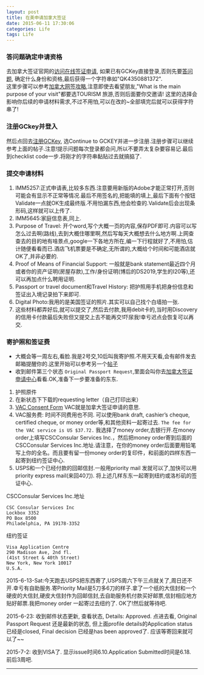 ```yaml
---
layout: post
title: 在美申请加拿大签证
date: 2015-06-11 17:30:06
categories: Life
tags: Life
---
```


### 答问题确定申请资格 
去加拿大签证官网的[访问在线签证申请](http://www.cic.gc.ca/english/my_application/apply_online.asp), 如果已有GCKey直接登录,否则先要[答问题](http://www.cic.gc.ca/ctc-vac/getting-started.asp), 确定什么身份和资格,最后获得一个字符串如"QK4350881372".   
这里步骤可以参考[加拿大网签攻略](http://bbs.qyer.com/thread-882446-1.html),注意即使去看望朋友,"What is the main purpose of your visit"都要选TOURISM 旅游,否则后面要你交邀请! 这里的选择会影响你后续的申请材料需求,不过不用怕,可以在改的~全部填完后就可以获得字符串了!  

### 注册GCkey并登入  
然后点回去[注册GCKey](http://www.cic.gc.ca/english/e-services/mycic.asp#login), 选Continue to GCKEY并进一步注册.注册步骤可以继续参考上面的帖子.注意!提示问题每次登录都会问,所以不要弄太复杂要容易记.最后到checklist code一步.将刚才的字符串黏贴过去就搞掂了.

### 提交申请材料
1. IMM5257:正式申请表,比较多东西.注意要用新版的Adobe才能正常打开,否则可能会有显示不正常等情况.最后不用签名的,把能填的填上,最后下面有个按钮Validate一点就OK生成最终版.不用怕漏东西,他会检查的.Validate后会出现条形码,这样就可以上传了.
2. IMM5645:家庭信息表,同上.
3. Purpose of Travel: 开个word,写个大概一页的内容,保存PDF即可.内容可以写怎么过去啊(路线),去到大概住哪里啊,然后写每天大概想去什么地方啊.上网查查去的目的地有啥景点,google一下各地方所在,编一下行程就好了,不用怕,估计随便看看而已.酒店飞机票要是不确定,无所谓的,大概给个时间和可能酒店就OK了,并非必要的.
4. Proof of Means of Financial Support: 一般就是bank statement最近四个月或者你的资产证明(房屋存款),工作/身份证明(博后的DS2019,学生的I20等),还可以再加点什么聘用证明.
5. Passport or travel document和Travel History: 把护照用手机把身份信息和签证出入境记录拍下来即可.
6. Digital Photo:我用的是美国签证的照片.其实可以自己找个白墙拍一张.
7. 这些材料都弄好后,就可以提交了,然后去付款,我用debit卡的,当时用Discovery的信用卡付款最后失败但又提交上去不能再交!吓尿我!幸亏迟点会恢复可以再交.

### 寄护照和签证费
- 大概会等一周左右,看脸.我是2号交,10后叫我寄护照.不用天天看,会有邮件发去邮箱提醒你的.这里开始可以参考另一个[帖子](http://bbs.qyer.com/thread-984680-1.html)   
- 收到邮件第三个状态 `Original Passport Request`,里面会叫你去[加拿大签证申请中心](https://www.csc-cvac.com/en-US/selfservice/cvac_application_processing)看看.OK,准备下一步要准备的东东.
1. 护照原件
2. 在新状态下下载的requesting letter（自己打印出来）
3. [VAC Consent Form](http://csc.public.s3.amazonaws.com/checklists/US/en/General/Consent_Form.pdf) VAC就是加拿大签证申请的意思.
4. VAC服务费: 时间不同费用也不同. 可以使用bank draft, cashier’s cheque, certified cheque, or money order等,和其他资料一起寄过去.
`The fee for the VAC service is US $37.72.` 我选择了money order,去银行开.在money order上填写CSCConsular Services Inc.，然后把money order寄到后面的CSCConsular Services Inc.地址.请注意，在你的money order后面要用铅笔写上你的全名。而且要有留一份money order的复印件，和前面的四样东西一起寄到纽约签证中心.
5. USPS和一个已经付款的回邮信封.一般用priority mail 发就可以了,加快可以用priority express mail(来回40刀). 将上述几样东东一起寄到纽约或洛杉矶的签证中心.

CSCConsular Services Inc.地址

~~~~
CSC Consular Services Inc
Lockbox 3352
PO Box 8500
Philadelphia, PA 19178-3352
~~~~

纽约签证

~~~~
Visa Application Centre
290 Madison Ave, 2nd fl.
(41st Street & 40th Street)
New York, New York 10017
U.S.A.
~~~~

2015-6-13-Sat:今天跑去USPS把东西寄了,USPS周六下午三点就关了,周日还不开.幸亏有自助服务.寄Priority Mail是5刀多6刀的样子.拿了一个纸的大信封和一个硬皮的大信封,硬皮大信封作为回邮信封,去自助服务机付款买好邮票,信封相应地方贴好邮票.我把money order 一起寄过去纽约了. OK了!然后就等待吧.

2015-6-23: 收到邮件状态更新, 查看状态, Details: Approved. 点进去看, Original Passport Request 还是最新的状态, 但上面profile details的Application status已经是closed, Final decision 已经是has been approved了. 应该等寄回来就可以了~~

2015-7-2: 收到VISA了. 显示issue时间6.10.Application Submitted时间是6.18. 前后3周吧.

---
